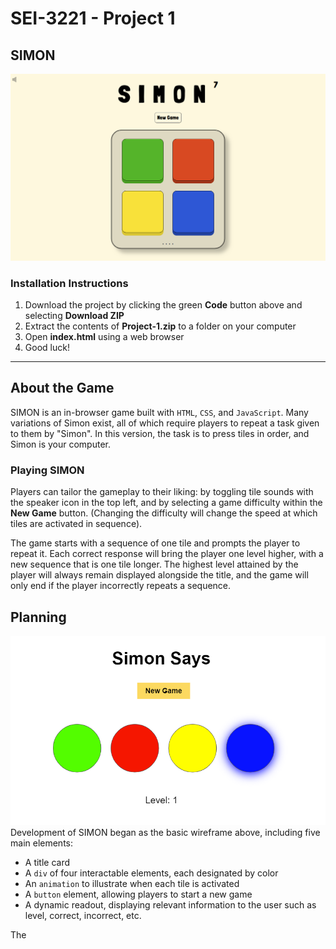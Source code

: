 # SEI-3221 - Project 1
## SIMON

![](assets/simon1.png)
### Installation Instructions
1. Download the project by clicking the green **Code** button above and selecting **Download ZIP**
2. Extract the contents of **Project-1.zip** to a folder on your computer
3. Open **index.html** using a web browser 
4. Good luck!
____

## About the Game
SIMON is an in-browser game built with `HTML`, `CSS`, and `JavaScript`. Many variations of Simon exist, all of which require players to repeat a task given to them by "Simon". In this version, the task is to press tiles in order, and Simon is your computer. 

### Playing SIMON
Players can tailor the gameplay to their liking: by toggling tile sounds with the speaker
icon in the top left, and by selecting a game difficulty within the **New Game** button. (Changing the difficulty will change the speed at which tiles are activated in sequence). 

The game starts with a sequence of one tile and prompts the player to repeat it. Each correct response will bring the player one level higher, with a new sequence that is one tile longer. The highest level attained by the player will always remain displayed alongside the title, and the game will only end if the player incorrectly repeats a sequence. 
 
## Planning
![](/assets/simonsay.png)
Development of SIMON began as the basic wireframe above, including five main elements:
- A title card
- A `div` of four interactable elements, each designated by color
- An `animation` to illustrate when each tile is activated
- A `button` element, allowing players to start a new game
- A dynamic readout, displaying relevant information to the user such as level, correct, incorrect, etc.

The 

